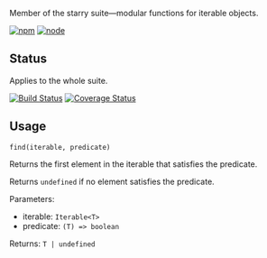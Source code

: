 Member of the starry suite—modular functions for iterable objects.

[![npm](https://img.shields.io/npm/v/starry.find.svg?style=flat-square)](https://www.npmjs.com/package/starry.find) [![node](https://img.shields.io/node/v/starry.find.svg?style=flat-square)](https://nodejs.org/en/download/)

## Status

Applies to the whole suite.

[![Build Status](https://img.shields.io/travis/seangenabe/starry.svg?style=flat-square)](https://travis-ci.org/seangenabe/starry) [![Coverage Status](https://img.shields.io/coveralls/seangenabe/starry.svg?style=flat-square)](https://coveralls.io/github/seangenabe/starry)

## Usage

`find(iterable, predicate)`

Returns the first element in the iterable that satisfies the predicate.

Returns `undefined` if no element satisfies the predicate.

Parameters:
* iterable: `Iterable<T>`
* predicate: `(T) => boolean`

Returns: `T | undefined`

